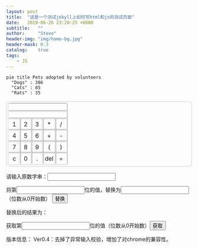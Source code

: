 ```yaml
---
layout: post
title:  "这是一个测试jekyll上如何写html和js的测试页面"
date:   2019-06-26 23:20:25 +0800
subtitle:   ""
author:     "Steve"
header-img: "img/home-bg.jpg"
header-mask: 0.3
catalog:    true
tags:
    - JS
---
```


```mermaid!
pie title Pets adopted by volunteers
  "Dogs" : 386
  "Cats" : 85
  "Rats" : 35
```

<style>
table{
border:1px solid #ccc;
border-radius: 3%;
padding:5px;
}
table tr td{
width:20px;
height:20px;
padding:5px;
text-align: center;
line-height:20px;
border: 1px solid #f9f9f9;
box-shadow: 0 0 3px rgba(0,0,0,0.9);
}
</style>
<table align="center">
<tr>
<td class="td_orange" colspan="5" id="content"></td>
</tr>
<tr>
<td class="td_orange" colspan="5" id="result"></td>
</tr>
<tr>
<td onclick="appContent(this)">1</td>
<td onclick="appContent(this)">2</td>
<td onclick="appContent(this)">3</td>
<td onclick="appContent(this)">*</td>
<td onclick="appContent(this)">/</td>
</tr>
<tr>
<td onclick="appContent(this)">4</td>
<td onclick="appContent(this)">5</td>
<td onclick="appContent(this)">6</td>
<td onclick="appContent(this)">+</td>
<td onclick="appContent(this)">-</td>
</tr>
<tr>
<td onclick="appContent(this)">7</td>
<td onclick="appContent(this)">8</td>
<td onclick="appContent(this)">9</td>
<td onclick="appContent(this)">(</td>
<td onclick="appContent(this)">)</td>
</tr>
<tr>
<td class="td_orange" onclick="appContent(this)">c</td>
<td onclick="appContent(this)">0</td>
<td onclick="appContent(this)">.</td>
<td onclick="appContent(this)">del</td>
<td class="td_orange" onclick="appContent(this)">=</td>
</tr>
</table>
<script>
function appContent(td){
//找到显示字符串等式的td标签
var content = document.getElementById("content");
//找到显示结果的td标签
var result = document.getElementById("result");
//获取字符串的等式
var text = td.innerText;
//如果是删除键
if("del" == text){
if(content.innerText.length > 0){
//删除最后一个字符
content.innerText = content.innerText.substring(0,content.innerText.length-1);
}
//如果是全部删除
}else if("c" == text){
content.innerText = "";
//如果是按了等于号
}else if("=" == text){
var resultText = parse(content.innerText);
result.innerText = content.innerText + "=" + resultText;
content.innerText = "";
//除了上面三种情况,其他的都是尾加
}else{
content.innerText = content.innerText + text;
}
}

/**解析字符串的等式为一个正确的结果*/
function parse(content){
//寻找最后一个左括号
var index = content.lastIndexOf("(");
//如果等式中有左括号
if(index > -1){
//寻找右括号,从左括号的位置开始寻找
var endIndex = content.indexOf(")",index);
//如果等式中有右括号
if(endIndex > -1){
//调用自己算出括号中的结果
var result = parse(content.substring(index + 1,endIndex));
//然后继续调用自己,
//其实这里完成的工作就是"2+3+(2+3*2)"转化成了"2+3+8",也就是用括号中的结果替换括号所在位置
return parse(content.substring(0,index) + ("" + result) + content.substring(endIndex + 1))
}
}
index = content.indexOf("+");
if(index > -1){
return parse(content.substring(0,index)) + parse(content.substring(index + 1));
}
index = content.lastIndexOf("-");
if(index > -1){
return parse(content.substring(0,index)) - parse(content.substring(index + 1));
}
index = content.lastIndexOf("*");
if(index > -1){
return parse(content.substring(0,index)) * parse(content.substring(index + 1));
}
index = content.lastIndexOf("/");
if(index > -1){
return parse(content.substring(0,index)) / parse(content.substring(index + 1));
}
if("" == content){
return 0;
}else{
return content - 1 + 1;
}
}
</script>
<p>请输入原数字串：<input type="text" id="sendpay" onblur="checkSendpay()"/></p>
<p>
    将第<input type="text" id="loc" onblur="checkLoc(this);"/>位的值，替换为<input type="text" id="newVal" onblur="checkNewVal()"/>（位数从0开始数）
    <input type="button" value="替换" onclick="replace()">
    <p>替换后的结果为：</p>
    <pan id="result"></pan>
</p>
<p>
    获取第<input type="text" id="getLoc"  onblur="checkLoc(this);"/>位的值（位数从0开始数）<input type="button" value="获取" onclick="getNum()">
</p>
<p>
    版本信息：
    Ver0.4：去掉了异常输入校验，增加了对chrome的兼容性。
</p>
<script type="text/javascript">
    /* function checkSendpay(){
        var sendpay = document.getElementById("sendpay").value;
        var re = new RegExp("^\\d{200}$");
        if(sendpay.match(re)){
            return true;
        }else{
            alert("输入的sendpay不合法,sendpay是200位的数字");
            window.setTimeout(function(){document.getElementById('sendpay').focus()},0);
            return false;
        }
    } */
/*             function checkLoc(x){
        var loc = x.value;
        var re = new RegExp("^0$|^[1-9]\\d?$|^1[0-9][0-9]$");
        if(loc.match(re)){
            return true;
        }else{
            alert("位数中请输入0-199之间的整数");
            window.setTimeout(function(){x.focus()},0);
            return false;
        }
    } */
    /* function checkNewVal(){
        var newVal = document.getElementById("newVal").value;
        var re = new RegExp("^[0-9]$");
        if(newVal.match(re)){
            return true;
        }else{
            alert("替换的数字只能是0-9的整数");
            window.setTimeout(function(){document.getElementById('newVal').focus()},0);
            return false;
        }
    } */
    function replace(){
        //checkSendpay();
        //checkLoc(document.getElementById("loc"));
        //checkNewVal();
        //var checkSendpay = checkSendpay();
        //if(checkSendpay()&checkLoc(document.getElementById("loc"))&checkNewVal()){
            var sendpay = document.getElementById("sendpay").value;
            var loc = document.getElementById("loc").value;
            var newVal = document.getElementById("newVal").value;
            var str1 = sendpay.substring(0,loc);
            var str2 = sendpay.substring(loc*1+1,sendpay.length);
            //alert(str1+""+newVal+""+str2);
            document.getElementById("result").innerHTML = str1+""+newVal+""+str2;
        //}
    }
    function getNum(){
        //checkLoc(document.getElementById("getLoc"));
        var sendpay = document.getElementById("sendpay").value;
        var loc = document.getElementById("getLoc").value;
        alert(sendpay.charAt(loc));
    }
</script>
